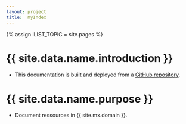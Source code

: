 ```yaml
---
layout: project
title:  myIndex
---
```

[link]:        #
[repo_source]: #


<!-- define var -->
{% assign lLIST_TOPIC         = site.pages %}

# {{ site.data.name.introduction }}
- This documentation is built and deployed from a [GitHub repository][repo_source].

# {{ site.data.name.purpose }}
- Document ressources in {{ site.mx.domain }}.

